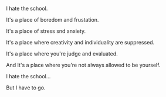 I hate the school.

It's a place of boredom and frustation.

It's a place of stress snd anxiety.

It's a place where creativity and individuality are suppressed.

It's a place where you're judge and evaluated.

And It's a place where you're not always allowed to be yourself.

I hate the school...

But I have to go.

